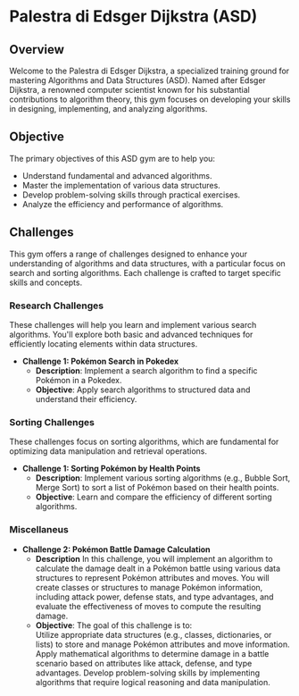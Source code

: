 # Palestra di Edsger Dijkstra (ASD)

## Overview
Welcome to the Palestra di Edsger Dijkstra, a specialized training ground for mastering Algorithms and Data Structures (ASD). Named after Edsger Dijkstra, a renowned computer scientist known for his substantial contributions to algorithm theory, this gym focuses on developing your skills in designing, implementing, and analyzing algorithms.

## Objective
The primary objectives of this ASD gym are to help you:
- Understand fundamental and advanced algorithms.
- Master the implementation of various data structures.
- Develop problem-solving skills through practical exercises.
- Analyze the efficiency and performance of algorithms.

## Challenges
This gym offers a range of challenges designed to enhance your understanding of algorithms and data structures, with a particular focus on search and sorting algorithms. Each challenge is crafted to target specific skills and concepts.

### Research Challenges
These challenges will help you learn and implement various search algorithms. You'll explore both basic and advanced techniques for efficiently locating elements within data structures.

- **Challenge 1: Pokémon Search in Pokedex**
  - **Description**: Implement a search algorithm to find a specific Pokémon in a Pokedex.
  - **Objective**: Apply search algorithms to structured data and understand their efficiency.

### Sorting Challenges
These challenges focus on sorting algorithms, which are fundamental for optimizing data manipulation and retrieval operations.

- **Challenge 1: Sorting Pokémon by Health Points**
  - **Description**: Implement various sorting algorithms (e.g., Bubble Sort, Merge Sort) to sort a list of Pokémon based on their health points.
  - **Objective**: Learn and compare the efficiency of different sorting algorithms.

### Miscellaneus
- **Challenge 2: Pokémon Battle Damage Calculation**
  - **Description**
  In this challenge, you will implement an algorithm to calculate the damage dealt in a Pokémon battle using various data structures to represent Pokémon attributes and moves. You will create classes or structures to manage Pokémon information, including attack power, defense stats, and type advantages, and evaluate the effectiveness of moves to compute the resulting damage.
  - **Objective**: The goal of this challenge is to: <br>
  Utilize appropriate data structures (e.g., classes, dictionaries, or lists) to store and manage Pokémon attributes and move information.
  Apply mathematical algorithms to determine damage in a battle scenario based on attributes like attack, defense, and type advantages.
  Develop problem-solving skills by implementing algorithms that require logical reasoning and data manipulation.

